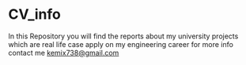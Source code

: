 # CV_info
In this Repository you will find the reports about my university projects which are real life case apply on my engineering career 
for more info contact me 
kemix738@gmail.com
